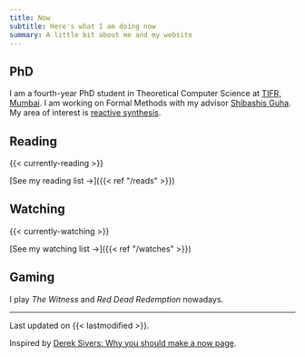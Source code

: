 ```yaml
---
title: Now 
subtitle: Here's what I am doing now
summary: A little bit about me and my website
---
```



## PhD

I am a fourth-year PhD student in Theoretical Computer Science at [TIFR, Mumbai](https://www.tcs.tifr.res.in/).
I am working on Formal Methods with my advisor [Shibashis Guha](https://www.tifr.res.in/~shibashis.guha/).
My area of interest is [reactive synthesis](https://en.wikipedia.org/wiki/Reactive_synthesis).


## Reading
{{< currently-reading >}}

[See my reading list &#8594;]({{< ref "/reads" >}})

## Watching
{{< currently-watching >}}

[See my watching list &#8594;]({{< ref "/watches" >}})

## Gaming

I play _The Witness_ and _Red Dead Redemption_ nowadays. 

---

Last updated on {{< lastmodified >}}.  

Inspired by [Derek Sivers: Why you should make a now page](https://sive.rs/now).
